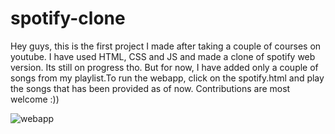# spotify-clone

Hey guys, this is the first project I made after taking a couple of courses on youtube. I have used HTML, CSS and JS and made a clone of spotify web version. Its still on progress tho. But for now, I have added only a couple of songs from my playlist.To run the webapp, click on the spotify.html and play the songs that has been provided as of now. Contributions are most welcome :))


![webapp](https://user-images.githubusercontent.com/71978538/202917164-617d60d6-c6ad-4861-a726-79123edfad07.png)



